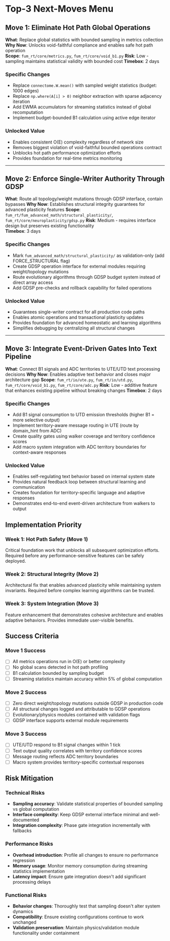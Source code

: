# Top-3 Next-Moves Menu

## Move 1: Eliminate Hot Path Global Operations

**What**: Replace global statistics with bounded sampling in metrics collection
**Why Now**: Unlocks void-faithful compliance and enables safe hot path operation  
**Scope**: `fum_rt/core/metrics.py`, `fum_rt/core/void_b1.py`
**Risk**: Low - sampling maintains statistical validity with bounded cost
**Timebox**: 2 days

### Specific Changes
- Replace `connectome.W.mean()` with sampled weight statistics (budget: 1000 edges)
- Replace `np.where(A[i] > 0)` neighbor extraction with sparse adjacency iteration
- Add EWMA accumulators for streaming statistics instead of global recomputation
- Implement budget-bounded B1 calculation using active edge iterator

### Unlocked Value
- Enables consistent O(E) complexity regardless of network size
- Removes biggest violation of void-faithful bounded operations contract
- Unblocks hot path performance optimization efforts
- Provides foundation for real-time metrics monitoring

---

## Move 2: Enforce Single-Writer Authority Through GDSP

**What**: Route all topology/weight mutations through GDSP interface, contain bypasses
**Why Now**: Establishes structural integrity guarantees for advanced plasticity features
**Scope**: `fum_rt/fum_advanced_math/structural_plasticity/`, `fum_rt/core/neuroplasticity/gdsp.py`
**Risk**: Medium - requires interface design but preserves existing functionality  
**Timebox**: 3 days

### Specific Changes
- Mark `fum_advanced_math/structural_plasticity/` as validation-only (add FORCE_STRUCTURAL flag)
- Create GDSP operation interface for external modules requiring weight/topology mutations
- Route evolutionary algorithms through GDSP budget system instead of direct array access
- Add GDSP pre-checks and rollback capability for failed operations

### Unlocked Value
- Guarantees single-writer contract for all production code paths
- Enables atomic operations and transactional plasticity updates
- Provides foundation for advanced homeostatic and learning algorithms
- Simplifies debugging by centralizing all structural changes

---

## Move 3: Integrate Event-Driven Gates Into Text Pipeline

**What**: Connect B1 signals and ADC territories to UTE/UTD text processing decisions
**Why Now**: Enables adaptive text behavior and closes major architecture gap
**Scope**: `fum_rt/io/ute.py`, `fum_rt/io/utd.py`, `fum_rt/core/void_b1.py`, `fum_rt/core/adc.py`
**Risk**: Low - additive feature that enhances existing pipeline without breaking changes
**Timebox**: 2 days

### Specific Changes
- Add B1 signal consumption to UTD emission thresholds (higher B1 = more selective output)
- Implement territory-aware message routing in UTE (route by domain_hint from ADC)
- Create quality gates using walker coverage and territory confidence scores
- Add macro system integration with ADC territory boundaries for context-aware responses

### Unlocked Value
- Enables self-regulating text behavior based on internal system state
- Provides natural feedback loop between structural learning and communication
- Creates foundation for territory-specific language and adaptive responses  
- Demonstrates end-to-end event-driven architecture from walkers to output

## Implementation Priority

### Week 1: Hot Path Safety (Move 1)
Critical foundation work that unblocks all subsequent optimization efforts. Required before any performance-sensitive features can be safely deployed.

### Week 2: Structural Integrity (Move 2)  
Architectural fix that enables advanced plasticity while maintaining system invariants. Required before complex learning algorithms can be trusted.

### Week 3: System Integration (Move 3)
Feature enhancement that demonstrates cohesive architecture and enables adaptive behaviors. Provides immediate user-visible benefits.

## Success Criteria

### Move 1 Success
- [ ] All metrics operations run in O(E) or better complexity
- [ ] No global scans detected in hot path profiling
- [ ] B1 calculation bounded by sampling budget
- [ ] Streaming statistics maintain accuracy within 5% of global computation

### Move 2 Success  
- [ ] Zero direct weight/topology mutations outside GDSP in production code
- [ ] All structural changes logged and attributable to GDSP operations
- [ ] Evolutionary/physics modules contained with validation flags
- [ ] GDSP interface supports external module requirements

### Move 3 Success
- [ ] UTE/UTD respond to B1 signal changes within 1 tick
- [ ] Text output quality correlates with territory confidence scores
- [ ] Message routing reflects ADC territory boundaries
- [ ] Macro system provides territory-specific contextual responses

## Risk Mitigation

### Technical Risks
- **Sampling accuracy**: Validate statistical properties of bounded sampling vs global computation
- **Interface complexity**: Keep GDSP external interface minimal and well-documented  
- **Integration complexity**: Phase gate integration incrementally with fallbacks

### Performance Risks
- **Overhead introduction**: Profile all changes to ensure no performance regression
- **Memory usage**: Monitor memory consumption during streaming statistics implementation
- **Latency impact**: Ensure gate integration doesn't add significant processing delays

### Functional Risks
- **Behavior changes**: Thoroughly test that sampling doesn't alter system dynamics
- **Compatibility**: Ensure existing configurations continue to work unchanged
- **Validation preservation**: Maintain physics/validation module functionality under containment